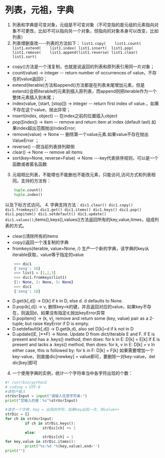 # 列表，元祖，字典
1. 列表和字典是可变对象，元组是不可变对象（不可变指的是元组的元素指向对象不可更改，比如不可以指向另一个对象，但指向的对象本身可以改变，比如列表）
2. 列表增删查改----列表的方法如下：
`list1.copy(    list1.count(   list1.extend(    list1.index(
list1.insert(  list1.pop(     list1.remove(    list1.append(list1.reverse( list1.clear(   list1.sort(`

* copy()方法是一个浅复制，也就是说返回的列表和原列表引用同一片对象；
* count(value) -> integer -- return number of occurrences of value，不存在的value返回0；
* extend(iterable)方法和append()方法都是在列表末尾增加元素，但是extend()会把iterable的元素到插入原列表，而append则把iterable作为一个整体元素插入到末尾；
* index(value, [start, [stop]]) -> integer -- return first index of value.，如果不存在这个value，抛出异常；
* insert(index, object) -- 在index之前的位置插入object
* pop([index]) -> item -- remove and return item at index (default last).如果index超出范围抛出IndexError;
* remove(value) -> None -- 删除第一个value元素.如果value不存在抛出ValueError ；
* reverse()  --把当前列表排列颠倒
* clear() -> None -- remove all items
* sort(key=None, reverse=False) -> None                 ---key代表排序规则，可以是一个函数或者匿名函数
3. 元祖相比列表，不能增也不能删也不能改元素，只能访问,访问方式和列表相同。支持的方法有：
```python
    tuple.count()
    tuple.index()
```
以及下标方式访问。
4. 字典支持方法：`dic1.clear() dic1.copy() dic1.fromkeys() dic1.get() dic1.items() dic1.keys() dic1.pop() dic1.popitem() dic1.setdefault() dic1.update() dic1.values()`,items(),keys(),values()方法返回所有的key,value,itmes，组成列表的方式。
* clear()清除所有的items
* copy()返回一个浅复制的字典
* fromkeys(iterable, value=None, /) 生产一个新的字典，该字典的key从iterable获取，value等于指定的value
```python
    >>> dic1
    {'zeng': 18}
    >>> list1 = [1,2,3]
    >>> dic1.fromkeys(list1)
    {1: None, 2: None, 3: None}
    >>> dic1
    {'zeng': 18}
```
* D.get(k[,d]) -> D[k] if k in D, else d.  d defaults to None.
* D.pop(k[,d]) -> v, 删除key=k的键，并且返回对应的value，如果key不存在，则返回d，如果没有指定d,抛出keyError异常
* D.popitem() -> (k, v), remove and return some (key, value) pair as a 2-tuple; but raise KeyError if D is empty.
* D.setdefault(k[,d]) -> D.get(k,d), also set D[k]=d if k not in D
* D.update([E, ]**F) -> None.  Update D from dict/iterable E and F.
    If E is present and has a .keys() method, then does:  for k in E: D[k] = E[k]
    If E is present and lacks a .keys() method, then does:  for k, v in E: D[k] = v
    In either case, this is followed by: for k in F:  D[k] = F[k]
如果需要增加一个key-value，则直接dic[newkey] = value即可，要删除一对key-value，del dic[key]即可

4. 一个使用字典的实例，统计一个字符串当中各字符出现的个数：
```python
#! /usr/bin/python3
# coding = UTF-8
#请用户输入
strUsrInput = input("请输入任意字符串:")
print("您输入的是：%s"%strUsrInput)

#请求一个字典，key = 出现的字符，如果key出现一次，则value++
strDic = {}
for ch in strUsrInput:
         if ch in strDic.keys():
                 strDic[ch] += 1
         else:
                 strDic[ch] = 1
for key,value in strDic.items():
         print("%s:%d "%(key,value),end='')
print("")

```







